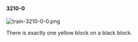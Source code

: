 #### 3210-0
![train-3210-0-0.png](https://github.com/lil-lab/nlvr/raw/master/nlvr/train/images/49/train-3210-0-0.png "train-3210-0-0.png")

There is exactly one yellow block on a black block.